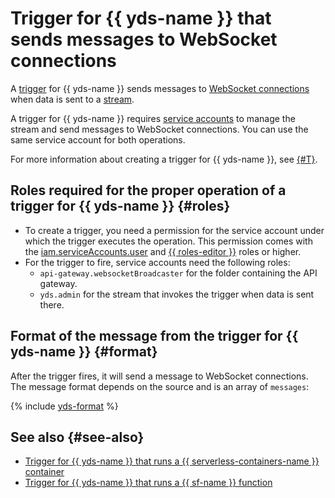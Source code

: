 # Trigger for {{ yds-name }} that sends messages to WebSocket connections

A [trigger](../trigger/) for {{ yds-name }} sends messages to [WebSocket connections](../extensions/websocket.md) when data is sent to a [stream](../../../data-streams/concepts/glossary.md#stream-concepts).

A trigger for {{ yds-name }} requires [service accounts](../../../iam/concepts/users/service-accounts.md) to manage the stream and send messages to WebSocket connections. You can use the same service account for both operations.

For more information about creating a trigger for {{ yds-name }}, see [{#T}](../../operations/trigger/data-streams-trigger-create.md).

## Roles required for the proper operation of a trigger for {{ yds-name }} {#roles}

* To create a trigger, you need a permission for the service account under which the trigger executes the operation. This permission comes with the [iam.serviceAccounts.user](../../../iam/concepts/access-control/roles.md#sa-user) and [{{ roles-editor }}](../../../iam/concepts/access-control/roles.md#editor) roles or higher.
* For the trigger to fire, service accounts need the following roles:
   * `api-gateway.websocketBroadcaster` for the folder containing the API gateway.
   * `yds.admin` for the stream that invokes the trigger when data is sent there.

## Format of the message from the trigger for {{ yds-name }} {#format}

After the trigger fires, it will send a message to WebSocket connections. The message format depends on the source and is an array of `messages`:

{% include [yds-format](../../../_includes/functions/yds-format.md) %}

## See also {#see-also}

* [Trigger for {{ yds-name }} that runs a {{ serverless-containers-name }} container](../../../serverless-containers/concepts/trigger/data-streams-trigger.md)
* [Trigger for {{ yds-name }} that runs a {{ sf-name }} function](../../../functions/concepts/trigger/data-streams-trigger.md)
